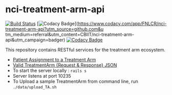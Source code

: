 nci-treatment-arm-api
=======================
[![Build Status](https://travis-ci.org/CBIIT/nci-treatment-arm-api.svg?branch=master)](https://travis-ci.org/CBIIT/nci-treatment-arm-api)
[![Codacy Badge](https://api.codacy.com/project/badge/Grade/9b8f1eee12bd4476af29d4f7442ba2e7)](https://www.codacy.com/app/FNLCR/nci-treatment-arm-api?utm_source=github.com&u    tm_medium=referral&utm_content=CBIIT/nci-treatment-arm-api&utm_campaign=badger)
[![Codacy Badge](https://api.codacy.com/project/badge/Coverage/9b8f1eee12bd4476af29d4f7442ba2e7)](https://www.codacy.com/app/FNLCR/nci-treatment-arm-api?utm_source=github.com&utm_medium=referral&utm_content=CBIIT/nci-treatment-arm-api&utm_campaign=Badge_Coverage)

This repository contains RESTful services for the treatment arm ecosystem.

* [Patient Assignment to a Treatment Arm](https://docs.google.com/document/d/15eCztKsO7_PtS5PTYVoPzPZHxZWtFnZlTHNoOVz220s/edit?usp=sharing)
* [Valid TreatmentArm {Request & Response} JSON](https://docs.google.com/document/d/14xYjrcCNEewLQXO2wtGyUpoxZgOQe2aa0ZTEeKwu4Tw/edit#heading=h.9ljk785zp3lm)
* To start the server locally : `rails s`
* Server listens at port 10235
* To Upload a sample TreatmentArm from command line, run `./data/upload_TA.sh`

